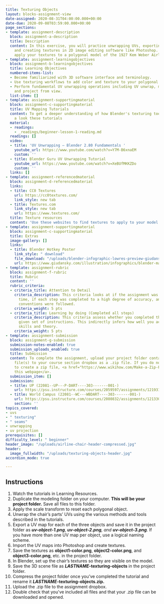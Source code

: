 ```yaml
---
title: Texturing Objects
layout: blocks-assignment-view
date-assigned: 2020-08-31T04:00:00.000+00:00
date-due: 2020-09-08T03:59:00.000+00:00
page_sections:
- template: assignment-description
  block: assignment-a-description
  title: Description
  content: In this exercise, you will practice unwrapping UVs, exporting a UV map,
    and creating textures in 2D image editing software like Photoshop. You will then
    apply your textures to a polygonal model of the 1927 Kem Weber Airline Chair.
- template: assignment-learningobjectives
  block: assignment-b-learningobjectives
  title: Learning Objectives
  numbered-items-list:
  - Become familiarized with 3D software interface and terminology.
  - Use texturing workflows to add color and texture to your polygonal models.
  - Perform fundamental UV unwrapping operations including UV unwrap, mark seams,
    and project from view.
  list-item: []
- template: assignment-supportingmaterial
  block: assignment-c-supportingmaterial
  title: UV Mapping Tutorials
  content: To get a deeper understanding of how Blender's texturing tools work, have
    a look these tutorials
  material:
  - readings:
    - _readings/beginner-lesson-1-reading.md
  readings: []
  video:
  - title: 'UV Unwrapping — Blender 2.80 Fundamentals '
    youtube_url: https://www.youtube.com/watch?v=Y7M-B6xnaEM
    custom: ''
  - title: Blender Guru UV Unwrapping Tutorial
    youtube_url: https://www.youtube.com/watch?v=XeBUfMKKZDo
    custom: ''
  links: []
- template: assignment-referencedmaterial
  block: assignment-d-referencedmaterial
  links:
  - title: CC0 Textures
    url: https://cc0textures.com/
    link_style: new tab
  - title: Textures.com
    link_style: new tab
    url: https://www.textures.com/
  title: Texture resources
  content: 'Use these websites to find textures to apply to your model. '
- template: assignment-supportingmaterial
  block: assignment-c-supportingmaterial
  title: Extras
  image-gallery: []
  links:
  - title: Blender Hotkey Poster
    link_style: " download"
    file_download: "/uploads/blender-infographic-lowres-preview-giudansky.jpg"
    url: https://www.giudansky.com/illustration/infographics/blender-map
- template: assignment-rubric
  block: assignment-f-rubric
  title: Rubric
  content: ''
  rubric_criteria:
  - criteria_title: Attention to Detail
    criteria_description: This criteria looks at if the assignment was submitted on
      time, if each step was completed to a high degree of accuracy, and if file naming
      conventions were followed.
    criteria_weight: 5 pts
  - criteria_title: Learning by doing (Completed all steps)
    criteria_description: This criteria assess whether you completed the assignment's
      given set of instructions. This indirectly infers how well you acquired foundational
      skills and theory.
    criteria_weight: 5 pts
- template: assignment-submission
  block: assignment-g-submission
  submission-notes-enabled: true
  submission_uploads_enabled: true
  title: Submission
  content: To complete the assignment, upload your project folder containing your
    file(s) to your course section dropbox as a .zip file. If you do not know how
    to create a zip file, <a href="https://www.wikihow.com/Make-a-Zip-File" title="">see
    this webpage</a>.
  submission_item: []
  submission:
  - title: UP (22081--UP---P-DART----303-------001-)
    url: https://psu.instructure.com/courses/2059597/assignments/12193172
  - title: World Campus (22081--WC---WBDART----303-------001-)
    url: https://psu.instructure.com/courses/2080832/assignments/12133050
    section: ''
topics_covered:
- uvs
- " texturing"
- " seams"
- unwrapping
- uv projection
prerequisites: []
difficulty_level: " beginner"
header_image: "/uploads/airline-chair-header-compressed.jpg"
header:
  image_fullwidth: "/uploads/texturing-objects-header.jpg"
accordion_mode: true

---
```

## Instructions

 1. Watch the tutorials in Learning Resources.
 2. Duplicate the modeling folder on your computer. **This will be your project folder.** Save all files to this folder.
 3. Apply the scale transform to reset each polygonal object.
 4. Unwrap the chair’s parts’ UVs using the various methods and tools described in the tutorials.
 5. Export a UV map for each of the three objects and save it in the project folder as **_uv-object-1.png_**, **_uv-object-2.png_**_, and **uv-object-3.png**_. If you have more than one UV map per object, use a logical naming scheme.
 6. Import the UV maps into Photoshop and create textures.
 7. Save the textures as **object1-color.png**, **object2-color.png**, and **object3-color.png**, etc. in the project folder.
 8. In Blender, set up the chair’s textures so they are visible on the model.
 9. Save the 3D scene file as **_LASTNAME_-texturing-objects** in the project folder.
10. Compress the project folder once you’ve completed the tutorial and rename it **_LASTNAME_-texturing-objects.zip.**
11. Upload the .zip file to the assignment dropbox.
12. Double check that you've included all files and that your .zip file can be downloaded and opened.